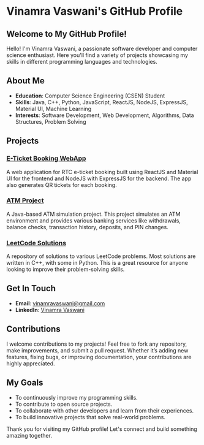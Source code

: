 # Vinamra Vaswani's GitHub Profile

## Welcome to My GitHub Profile!

Hello! I'm Vinamra Vaswani, a passionate software developer and computer science enthusiast. Here you'll find a variety of projects showcasing my skills in different programming languages and technologies.

## About Me

- **Education**: Computer Science Engineering (CSEN) Student
- **Skills**: Java, C++, Python, JavaScript, ReactJS, NodeJS, ExpressJS, Material UI, Machine Learning
- **Interests**: Software Development, Web Development, Algorithms, Data Structures, Problem Solving

## Projects

### [E-Ticket Booking WebApp](https://github.com/Vaswani2003/RTC-E-Ticket-Booking-WebApp)
A web application for RTC e-ticket booking built using ReactJS and Material UI for the frontend and NodeJS with ExpressJS for the backend. The app also generates QR tickets for each booking.

### [ATM Project](https://github.com/Vaswani2003/ATM-Project-using-Java)
A Java-based ATM simulation project. This project simulates an ATM environment and provides various banking services like withdrawals, balance checks, transaction history, deposits, and PIN changes.

### [LeetCode Solutions](https://github.com/Vaswani2003/Leetcode-Solutions)
A repository of solutions to various LeetCode problems. Most solutions are written in C++, with some in Python. This is a great resource for anyone looking to improve their problem-solving skills.

## Get In Touch

- **Email**: vinamravaswani@gmail.com
- **LinkedIn**: [Vinamra Vaswani](https://linkedin.com/in/yourlinkedinprofile](https://www.linkedin.com/in/vaswani2003/))

## Contributions

I welcome contributions to my projects! Feel free to fork any repository, make improvements, and submit a pull request. Whether it’s adding new features, fixing bugs, or improving documentation, your contributions are highly appreciated.

## My Goals

- To continuously improve my programming skills.
- To contribute to open source projects.
- To collaborate with other developers and learn from their experiences.
- To build innovative projects that solve real-world problems.

Thank you for visiting my GitHub profile! Let's connect and build something amazing together.
